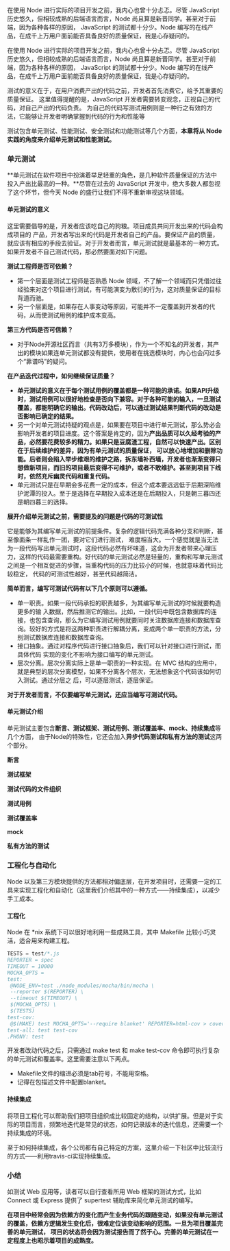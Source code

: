 在使用 Node 进行实际的项目开发之前，我内心也曾十分忐忑。尽管 JavaScript 历史悠久，但相较成熟的后端语言而言，Node 尚且算是新晋同学。甚至对于前端，因为各种各样的原因， JavaScript 的测试都十分少。Node 编写的在线产品，在成千上万用户面前能否具备良好的质量保证，我是心存疑问的。

在使用 Node 进行实际的项目开发之前，我内心也曾十分忐忑。尽管 JavaScript 历史悠久，但相较成熟的后端语言而言，Node 尚且算是新晋同学。甚至对于前端，因为各种各样的原因， JavaScript 的测试都十分少。Node 编写的在线产品，在成千上万用户面前能否具备良好的质量保证，我是心存疑问的。

测试的意义在于，在用户消费产出的代码之前，开发者首先消费它，给予其重要的质量保证。 这里值得提醒的是，JavaScript 开发者需要转变观念，正视自己的代码，对自己产出的代码负责。 为自己的代码写测试用例则是一种行之有效的方法，它能够让开发者明确掌握到代码的行为和性能等

测试包含单元测试、性能测试、安全测试和功能测试等几个方面，**本章将从 Node 实践的角度来介绍单元测试和性能测试。**

### 单元测试

**单元测试在软件项目中扮演着举足轻重的角色，是几种软件质量保证的方法中投入产出比最高的一种。**尽管在过去的 JavaScript 开发中，绝大多数人都忽视了这个环节，但今天 Node 的盛行让我们不得不重新审视这块领域。

#### 单元测试的意义

这里需要倡导的是，开发者应该吃自己的狗粮。项目成员共同开发出来的代码会构成项目的 产品，开发者写出来的代码是开发者自己的产品。要保证产品的质量，就应该有相应的手段去验证。对于开发者而言，单元测试就是最基本的一种方式。如果开发者不自己测试代码，那必然要面对如下问题。

**测试工程师是否可依赖？**

- 第一个层面是测试工程师是否熟悉 Node 领域，不了解一个领域而只凭借过往经验来对这个项目进行测试，有可能演变为敷衍的行为，这对质量保证的目标背道而驰。
- 另一个层面是，如果存在人事变动等原因，可能并不一定覆盖到开发者的代码，从而使测试用例的维护成本变高。

**第三方代码是否可信赖？**

- 对于Node开源社区而言（共有3万多模块），作为一个不知名的开发者，其产出的模块如果连单元测试都没有提供，使用者在挑选模块时，内心也会闪过多个“靠谱吗”的疑问。

**在产品迭代过程中，如何继续保证质量？**

- **单元测试的意义在于每个测试用例的覆盖都是一种可能的承诺。如果API升级时，测试用例可以很好地检查是否向下兼容。对于各种可能的输入，一旦测试覆盖，都能明确它的输出。代码改动后，可以通过测试结果判断代码的改动是否影响已确定的结果。**
- 另一个对单元测试持疑的观点是，如果要在项目中进行单元测试，那么势必会影响开发者的项目进度。这个答案是肯定的，因为**产出品质可以久经考验的产品，必然要花费较多的精力。如果只是豆腐渣工程，自然可以快速产出。区别在于后续维护的差异，因为有单元测试的质量保证， 可以放心地增加和删除功能。后者则会陷入举步维艰的维护之路，拆东墙补西墙，开发者也渐渐变得只想做新项目，而旧的项目最后变得不可维护，或者不敢维护。甚至到项目下线时，依然充斥幽灵代码和重复代码。**
- 单元测试只是在早期会多花费一定的成本，但这个成本要远远低于后期深陷维护泥潭的投入。至于是选择在早期投入成本还是在后期投入，只是朝三暮四还是朝四暮三的选择。

**展开介绍单元测试之前，需要提及的问题是代码的可测试性**

它是能够为其编写单元测试的前提条件。复杂的逻辑代码充满各种分支和判断，甚至像面条一样乱作一团，要对它们进行测试， 难度相当大。一个感觉就是当无法为一段代码写出单元测试时，这段代码必然有坏味道，这会为开发者带来心理压力，这样的代码最需要重构。好代码的单元测试必然是轻量的，重构和写单元测试之间是一个相互促进的步骤，当重构代码的压力比较小的时候，也就意味着代码比较稳定， 代码的可测试性越好，甚至代码越简洁。

**简单而言，编写可测试代码有以下几个原则可以遵循。**

- 单一职责。如果一段代码承担的职责越多，为其编写单元测试的时候就要构造更多的输 入数据，然后推测它的输出。比如，一段代码中既包含数据库的连接，也包含查询，那么为它编写测试用例就要同时关注数据库连接和数据库查询。较好的方式是将这两种职责进行解耦分离，变成两个单一职责的方法，分别测试数据库连接和数据库查询。
- 接口抽象。通过对程序代码进行接口抽象后，我们可以针对接口进行测试，而具体代码 实现的变化不影响为接口编写的单元测试。 
- 层次分离。层次分离实际上是单一职责的一种实现。在 MVC 结构的应用中，就是典型的层次分离模型，如果不分离各个层次，无法想象这个代码该如何切入测试。通过分层之 后，可以逐层测试，逐层保证。

**对于开发者而言，不仅要编写单元测试，还应当编写可测试代码。**

#### 单元测试介绍

单元测试主要包含**断言、测试框架、测试用例、测试覆盖率、mock、持续集成**等几个方面， 由于Node的特殊性，它还会加入**异步代码测试和私有方法的测试**这两个部分。

**断言**

**测试框架**

**测试代码的文件组织**

 **测试用例**

**测试覆盖率**

**mock**

**私有方法的测试**

### 工程化与自动化

Node 以及第三方模块提供的方法都相对偏底层，在开发项目时，还需要一定的工具来实现工程化和自动化（这里我们介绍其中的一种方式——持续集成），以减少手工成本。

#### 工程化

Node 在 *nix 系统下可以很好地利用一些成熟工具，其中 Makefile 比较小巧灵活，适合用来构建工程。

```javascript
TESTS = test/*.js 
REPORTER = spec 
TIMEOUT = 10000 
MOCHA_OPTS = 
test: 
 @NODE_ENV=test ./node_modules/mocha/bin/mocha \ 
 --reporter $(REPORTER) \ 
 --timeout $(TIMEOUT) \ 
 $(MOCHA_OPTS) \ 
 $(TESTS) 
test-cov: 
 @$(MAKE) test MOCHA_OPTS='--require blanket' REPORTER=html-cov > coverage.html 
test-all: test test-cov 
.PHONY: test 
```

开发者改动代码之后，只需通过 make test 和 make test-cov 命令即可执行复杂的单元测试和覆盖率。这里需要注意以下两点。

- Makefile文件的缩进必须是tab符号，不能用空格。 
- 记得在包描述文件中配置blanket。

#### 持续集成

将项目工程化可以帮助我们把项目组织成比较固定的结构，以供扩展。但是对于实际的项目而言，频繁地迭代是常见的状态，如何记录版本的迭代信息，还需要一个持续集成的环境。

至于如何持续集成，各个公司都有自己特定的方案，这里介绍一下社区中比较流行的方式——利用travis-ci实现持续集成。

### 小结

如测试 Web 应用等，读者可以自行查看所用 Web 框架的测试方式，比如 Connect 或 Express 提供了 supertest 辅助库来简化单元测试的编写。 

**在项目中经常会因为依赖方的变化而产生业务代码的跟随变动，如果没有单元测试的覆盖，依赖方逻辑发生变化后，很难定位该变动影响的范围。一旦为项目覆盖完善的单元测试， 项目的状态将会因为测试报告而了然于心。完善的单元测试在一定程度上也昭示着项目的成熟度。**

